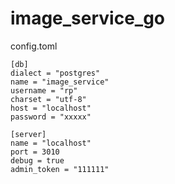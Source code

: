 # image_service_go



config.toml

```
[db]
dialect = "postgres"
name = "image_service"
username = "rp"
charset = "utf-8"
host = "localhost"
password = "xxxxx"

[server]
name = "localhost"
port = 3010
debug = true
admin_token = "111111"
